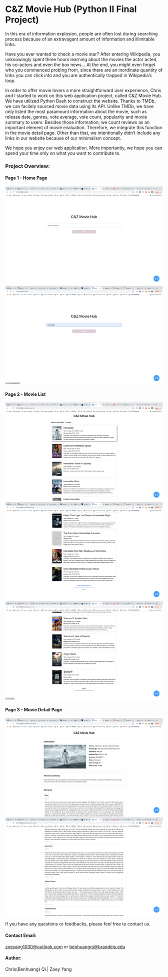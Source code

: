 # C&Z Movie Hub (Python II Final Project)


In this era of information explosion, people are often lost during searching process because of an extravagant amount of information and illimitable links. 

Have you ever wanted to check a movie star? After entering Wikipedia, you unknowingly spent three hours learning about the movies the actor acted, his co-actors and even the box news… At the end, you might even forget who you commenced probing from, since there are an inordinate quantity of links you can click into and you are authentically trapped in Wikipedia’s loop.

In order to offer movie lovers a more straightforward user experience, Chris and I started to work on this web application project, called C&Z Movie Hub. We have utilized Python Dash to construct the website. Thanks to TMDb, we can facilely sourced movie data using its API. Unlike TMDb, we have only listed the most paramount information about the movie, such as release date, genres, vote average, vote count, popularity and movie summary to users. Besides those information, we count reviews as an important element of movie evaluation. Therefore, we integrate this function in the movie detail page. Other than that, we intentionally didn’t include any links in our website because of our minimalism concept. 

We hope you enjoy our web application. More importantly, we hope you can spend your time only on what you want to contribute to.

### Project Overview:
#### Page 1 - Home Page
![page1-1](misc/page1-1.png)
![page1-2](misc/page1-2.png)

#### Page 2 - Movie List
![page2-1](misc/page2-1.png)
![page2-2-show-more](misc/page2-2-show-more.png)
![page2-3](misc/page2-3.png)

#### Page 3 - Movie Detail Page
![page3-1](misc/page3-1.png)
![page3-2](misc/page3-2.png)

If you have any questions or feedbacks, please feel free to contact us. 

#### Contact Email:
zoeyang1030@outlook.com or benhuangqi@brandeis.edu
#### Author: 
Chris(Benhuang) Qi | Zoey Yang

